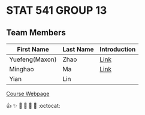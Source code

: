 
# STAT 541 GROUP 13


## Team Members

| First Name      | Last Name   | Introduction                                                              |
|-----------------|-------------|---------------------------------------------------------------------------|
| Yuefeng(Maxon)  | Zhao        | [Link](https://github.com/stat545ubc-2023/collaborative-group13/issues/2) |    
| Minghao         | Ma          | [Link](https://github.com/stat545ubc-2023/collaborative-group13/issues/1) |    
| Yian            | Lin         |                                                                           |     



[Course Webpage](https://stat545.stat.ubc.ca/course/)

:+1: :sparkles: :camel: :tada: :rocket: :metal: :octocat:
